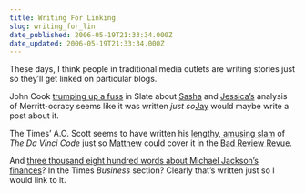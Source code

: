 ```yaml
---
title: Writing For Linking
slug: writing_for_lin
date_published: 2006-05-19T21:33:34.000Z
date_updated: 2006-05-19T21:33:34.000Z
---
```


These days, I think people in traditional media outlets are writing stories just so they’ll get linked on particular blogs.

John Cook [trumping up a fuss](http://www.slate.com/id/2141421/) in Slate about [Sasha](http://www.sashafrerejones.com/) and [Jessica’s](http://tiny.abstractdynamics.org/) analysis of Merritt-ocracy seems like it was written *just so*[Jay](http://www.hiphopmusic.com/) would maybe write a post about it.

The Times’ A.O. Scott seems to have written his [lengthy, amusing slam](http://movies2.nytimes.com/2006/05/18/movies/18code.html) of *The Da Vinci Code* just so [Matthew](http://www.defectiveyeti.com/) could cover it in the [Bad Review Revue](http://www.defectiveyeti.com/archives/cat_bad_review_revue.html).

And [three thousand eight hundred words about Michael Jackson’s finances](http://www.nytimes.com/2006/05/14/business/yourmoney/14michael.html?ei=5088&amp;en=ca1b4c7af43b7dc0&amp;ex=1305259200&amp;partner=rssnyt&amp;emc=rss&amp;pagewanted=all)? In the Times *Business* section? Clearly that’s written just so I would link to it.
